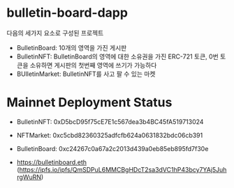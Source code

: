 # bulletin-board-dapp

다음의 세가지 요소로 구성된 프로젝트

* BulletinBoard: 10개의 영역을 가진 게시판
* BulletinNFT: BulletinBoard의 영역에 대한 소유권을 가진 ERC-721 토큰, 0번 토큰을 소유하면 게시판의 첫번째 영역에 쓰기가 가능하다
* BUlletinMarket: BulletinNFT를 사고 팔 수 있는 마켓

# Mainnet Deployment Status

* BulletinNFT: 0xD5bcD95f75cE7E1c567dea3b4BC45fA519713024
* NFTMarket: 0xc5cbd82360325adfcfb624a0631832bdc06cb391
* BulletinBoard: 0xc24267c0a67a2c2013d439a0eb85eb895fd7f30e

* https://bulletinboard.eth (https://ipfs.io/ipfs/QmSDPuL6MMCBgHDcT2sa3dVC1hP43bcy7YAj5JuhrgWuRN)
